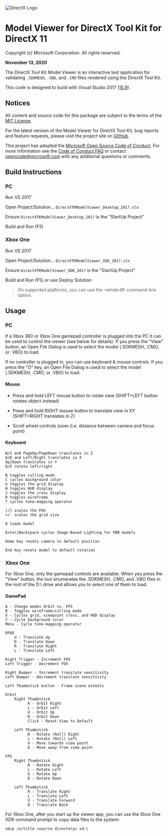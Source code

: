 ![DirectX Logo](https://github.com/Microsoft/DirectXTK/wiki/X_jpg.jpg)

# Model Viewer for DirectX Tool Kit for DirectX 11

Copyright (c) Microsoft Corporation. All rights reserved.

**November 13, 2020**

The DirectX Tool Kit Model Viewer is an interactive test application for validating ``.SDKMESH``, ``.VBO``, and ``.CMO`` files rendered using the DirectX Tool Kit.

This code is designed to build with Visual Studio 2017 ([15.9](https://walbourn.github.io/vs-2017-15-9-update/)).

## Notices

All content and source code for this package are subject to the terms of the [MIT License](http://opensource.org/licenses/MIT).

For the latest version of the Model Viewer for DirectX Tool Kit, bug reports and feature requests,
please visit the project site on [GitHub](http://aka.ms/directxtkmodelviewer).

This project has adopted the [Microsoft Open Source Code of Conduct](https://opensource.microsoft.com/codeofconduct/). For more information see the [Code of Conduct FAQ](https://opensource.microsoft.com/codeofconduct/faq/) or contact [opencode@microsoft.com](mailto:opencode@microsoft.com) with any additional questions or comments.

## Build Instructions

### PC

Run VS 2017

Open Project/Solution... ``DirectXTKModelViewer_Desktop_201?.sln``

Ensure ``DirectXTKModelViewer_Desktop_201?`` is the "StartUp Project"

Build and Run (F5)

### Xbox One

Run VS 2017

Open Project/Solution... ``DirectXTKModelViewer_XDK_201?.sln``

Ensure ``DirectXTKModelViewer_XDK_201?`` is the "StartUp Project"

Build and Run (F5) or use Deploy Solution

> On supported platforms, you can use the -render4K command-line option.

## Usage

### PC

If a Xbox 360 or Xbox One gamepad controller is plugged into the PC it can be used to control the viewer (see below for details). If you press the "View" button, an Open File
Dialog is used to select the model (.SDKMESH, .CMO, or .VBO) to load.

If no controller is plugged in, you can use keyboard & mouse controls. If you press the "O" key, an Open File Dialog is used to select the model (.SDKMESH, .CMO, or .VBO) to load.

#### Mouse

* Press and hold LEFT mouse button to rotate view (SHIFT+LEFT button rotates object instead)

* Press and hold RIGHT mouse button to translate view in XY (SHIFT+RIGHT translates in Z)

* Scroll wheel controls zoom (i.e. distance between camera and focus point)

#### Keyboard

    W/S and PageUp/PageDown translates in Z
    A/D and Left/Right translates in X
    Up/Down translates in Y
    Q/E rotate left/right

    B toggles culling mode
    C cycles background color
    G toggles the grid display
    H toggles HUD display
    J toggles the cross display
    R toggles wireframe
    T cycles tone-mapping operator

    [/] scales the FOV
    +/- scales the grid size

    O loads model          

    Enter/Backspace cycles Image-Based Lighting for PBR models

    Home key resets camera to default position

    End key resets model to default rotation

### Xbox One

For Xbox One, only the gamepad controls are available. When you press the "View" button, the tool enumerates the .SDKMESH, .CMO, and .VBO files in the root of the D:\ drive and allows you to select one of them to load.

#### GamePad

    A - Change modes Orbit vs. FPS
    B - Toggles wireframe/culling mode
    X - Cycles grid, viewpoint cross, and HUD display
    Y - Cycle background color
    Menu - Cycle tone-mapping operator

    DPAD
        U - Translate Up
        D - Translate Down
        R - Translate Right
        L - Translate Left

    Right Trigger - Increment FOV
    Left Trigger - Decrement FOV

    Right Bumper - Increment translate sensitivity
    Left Bumper - Decrement translate sensitivity

    Left Thumbstick button - Frame scene extents

    Orbit
        Right Thumbstick
              R - Orbit Right
              L - Orbit Left
              U - Orbit Up
              D - Orbit Down
              Click - Reset View to Default

        Left Thumbstick
              R - Rotate (Roll) Right
              L - Rotate (Roll) Left
              U - Move towards view point
              D - Move away from view point

    FPS
        Right Thumbstick
              R - Rotate Right
              L - Rotate Left
              U - Rotate Up
              D - Rotate Down

        Left Thumbstick
              R - Translate Right
              L - Translate Left
              U - Translate Forward
              D - Translate Back

For Xbox One, after you start up the viewer app, you can use the Xbox One XDK command prompt to copy data files to
the system:

```
xbcp /x/title <source directory> xd:\
```
